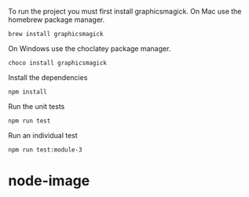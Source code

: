 To run the project you must first install graphicsmagick.
On Mac use the homebrew package manager.
```
brew install graphicsmagick
```
On Windows use the choclatey package manager.
```
choco install graphicsmagick
```
Install the dependencies
```
npm install
```
Run the unit tests
```
npm run test
```
Run an individual test
```
npm run test:module-3
```

# node-image
